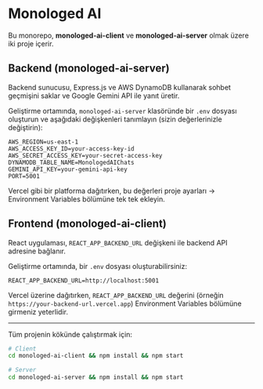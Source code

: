 # Monologed AI

Bu monorepo, **monologed-ai-client** ve **monologed-ai-server** olmak üzere iki proje içerir.

## Backend (monologed-ai-server)

Backend sunucusu, Express.js ve AWS DynamoDB kullanarak sohbet geçmişini saklar ve Google Gemini API ile yanıt üretir.

Geliştirme ortamında, `monologed-ai-server` klasöründe bir `.env` dosyası oluşturun ve aşağıdaki değişkenleri tanımlayın (sizin değerlerinizle değiştirin):

```
AWS_REGION=us-east-1
AWS_ACCESS_KEY_ID=your-access-key-id
AWS_SECRET_ACCESS_KEY=your-secret-access-key
DYNAMODB_TABLE_NAME=MonologedAIChats
GEMINI_API_KEY=your-gemini-api-key
PORT=5001
```

Vercel gibi bir platforma dağıtırken, bu değerleri proje ayarları → Environment Variables bölümüne tek tek ekleyin.

## Frontend (monologed-ai-client)

React uygulaması, `REACT_APP_BACKEND_URL` değişkeni ile backend API adresine bağlanır.

Geliştirme ortamında, bir `.env` dosyası oluşturabilirsiniz:

```
REACT_APP_BACKEND_URL=http://localhost:5001
```

Vercel üzerine dağıtırken, `REACT_APP_BACKEND_URL` değerini (örneğin `https://your-backend-url.vercel.app`) Environment Variables bölümüne girmeniz yeterlidir.

---

Tüm projenin kökünde çalıştırmak için:

```bash
# Client
cd monologed-ai-client && npm install && npm start

# Server
cd monologed-ai-server && npm install && npm start
``` 